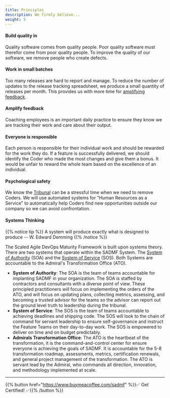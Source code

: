 ```yaml
---
title: Principles
description: We firmly believe...
weight: 5
---
```


#### Build quality in

Quality software comes from quality people. Poor quality software must therefor come from poor quality people. To improve the quality of our software, we remove people who create defects.

#### Work in small batches

Too many releases are hard to report and manage. To reduce the number of updates to the release tracking spreadsheet, we produce a small quantity of releases per month. This provides us with more time for [amplifying feedback](#amplify-feedback).

#### Amplify feedback

Coaching employees is an important daily practice to ensure they know we are tracking their work and care about their output.

#### Everyone is responsible

Each person is responsible for their individual work and should be rewarded for the work they do. If a feature is successfully delivered, we should identify the Coder who made the most changes and give them a bonus. It would be unfair to reward the whole team based on the excellence of an individual.

#### Psychological safety

We know the [Tribunal](../release-convoy/#tribunal) can be a stressful time when we need to remove Coders. We will use automated systems for "Human Resources as a Service" to automatically help Coders find new opportunities outside our company so we can avoid confrontation.

#### Systems Thinking

{{% notice tip %}}
A system will produce exactly what is designed to produce -- W. Edward Demming
{{% /notice %}}

The Scaled Agile DevOps Maturity Framework is built upon systems theory. There are two systems that operate within the SADMF System. The [System of Authority](#system-of-authority) (SOA) and the [System of Service](#system-of-service) (SOS). Both Systems are accountable to the Admiral's Transformation Office (ATO).

- **System of Authority**: The SOA is the team of teams accountable for implanting SADMF in your organization. The SOA is staffed by contractors and consultants with a diverse point of view. These principled practitioners will focus on implementing the orders of the ATO, and will focus on updating plans, collecting metrics, assessing, and becoming a trusted advisor for the teams so the advisor can report out the ground level truth to leadership during the tribunal.
- **System of Service**: The SOS is the team of teams accountable to achieving deadlines and shipping code. The SOS will look to the chain of command for servant leadership to ensure self-governance and instruct the Feature Teams on their day-to-day work. The SOS is empowered to deliver on time and on budget predictably.
- **Admirals Transformation Office**: The ATO is the heartbeat of the transformation, it is the command-and-control center for ensure everyone is achieving the goals of SADMF. It is accountable for the 5-8 transformation roadmap, assessments, metrics, certification renewals, and general project management of the transformation. The ATO is servant lead by the Admiral, who commands all direction, innovation, and methodology implemented at scale.

---

{{% button href="https://www.buymeacoffee.com/sadmf" %}}✅ Get Certified! ✅{{% /button %}}